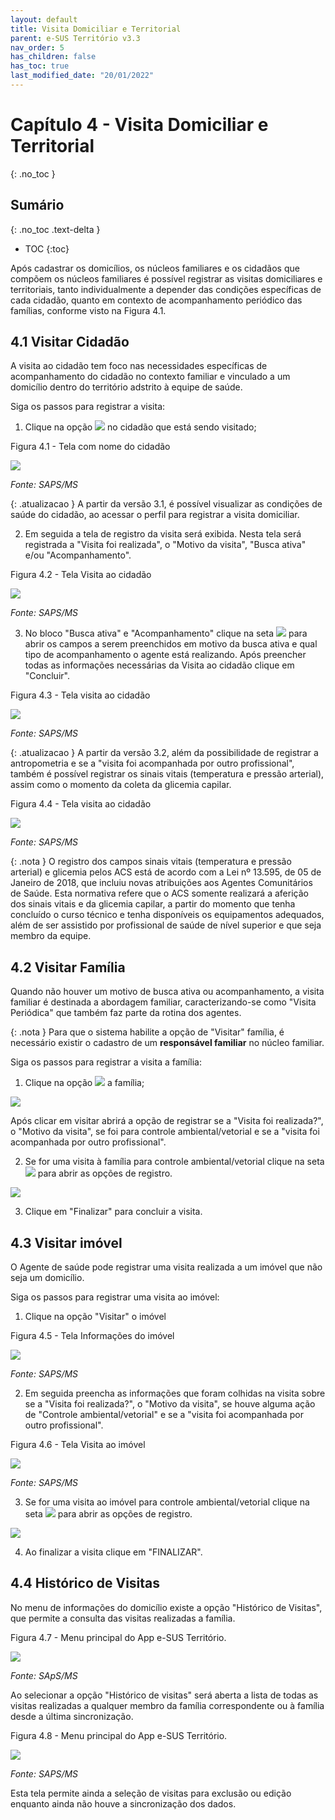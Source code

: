 ```yaml
---
layout: default
title: Visita Domiciliar e Territorial
parent: e-SUS Território v3.3
nav_order: 5
has_children: false
has_toc: true
last_modified_date: "20/01/2022"
---
```



# Capítulo 4 - Visita Domiciliar e Territorial
{: .no_toc }

## Sumário
{: .no_toc .text-delta }

- TOC
{:toc}

Após cadastrar os domicílios, os núcleos familiares e os cidadãos que compõem os núcleos familiares é possível registrar as visitas domiciliares e territoriais, tanto individualmente a depender das condições específicas de cada cidadão, quanto em contexto de acompanhamento periódico das famílias, conforme visto na Figura 4.1.

## 4.1 Visitar Cidadão

A visita ao cidadão tem foco nas necessidades específicas de acompanhamento do cidadão no contexto familiar e vinculado a um domicílio dentro do território adstrito à equipe de saúde.

Siga os passos para registrar a visita:

1.  Clique na opção ![](media/image95.png) no cidadão que está sendo visitado;

Figura 4.1 - Tela com nome do cidadão

![](media/image96.png)

*Fonte: SAPS/MS*

{: .atualizacao }
A partir da versão 3.1, é possível visualizar as condições de saúde do cidadão, ao acessar o perfil para registrar a visita domiciliar.

2.  Em seguida a tela de registro da visita será exibida. Nesta tela será registrada a "Visita foi realizada", o "Motivo da visita", "Busca ativa" e/ou "Acompanhamento".

Figura 4.2 - Tela Visita ao cidadão

![](media/image98.png)

*Fonte: SAPS/MS*

3.  No bloco "Busca ativa" e "Acompanhamento" clique na seta ![](media/image99.png) para abrir os campos a serem preenchidos em motivo da busca ativa e qual tipo de acompanhamento o agente está realizando. Após preencher todas as informações necessárias da Visita ao cidadão clique em "Concluir".

Figura 4.3 - Tela visita ao cidadão

![](media/image100.png)

*Fonte: SAPS/MS*

{: .atualizacao }
A partir da versão 3.2, além da possibilidade de registrar a antropometria e se a "visita foi acompanhada por outro profissional", também é possível registrar os sinais vitais (temperatura e pressão arterial), assim como o momento da coleta da glicemia capilar.

Figura 4.4 - Tela visita ao cidadão

![](media/image118.png)

*Fonte: SAPS/MS*

{: .nota }
O registro dos campos sinais vitais (temperatura e pressão arterial) e glicemia pelos ACS está de acordo com a Lei nº 13.595, de 05 de Janeiro de 2018, que incluiu novas atribuições aos Agentes Comunitários de Saúde. Esta normativa refere que o ACS somente realizará a aferição dos sinais vitais e da glicemia capilar, a partir do momento que tenha concluído o curso técnico e tenha disponíveis os equipamentos adequados, além de ser assistido por profissional de saúde de nível superior e que seja membro da equipe. 

## 4.2 Visitar Família

Quando não houver um motivo de busca ativa ou acompanhamento, a visita familiar é destinada a abordagem familiar, caracterizando-se como "Visita Periódica" que também faz parte da rotina dos agentes.

{: .nota }
Para que o sistema habilite a opção de "Visitar" família, é necessário existir o cadastro de um **responsável familiar** no núcleo familiar.

Siga os passos para registrar a visita a família:

1.  Clique na opção ![](media/image95.png) a família;

![](media/image35.png)

Após clicar em visitar abrirá a opção de registrar se a "Visita foi realizada?", o "Motivo da visita", se foi para controle ambiental/vetorial e se a "visita foi acompanhada por outro profissional".

2.  Se for uma visita à família para controle ambiental/vetorial clique na seta ![](media/image99.png) para abrir as opções de registro.

![](media/image101.png)

3.  Clique em "Finalizar" para concluir a visita.

## 4.3 Visitar imóvel

O Agente de saúde pode registrar uma visita realizada a um imóvel que não seja um domicílio.

Siga os passos para registrar uma visita ao imóvel:

1.  Clique na opção "Visitar" o imóvel

Figura 4.5 - Tela Informações do imóvel

![](media/image102.png)

*Fonte: SAPS/MS*

2.  Em seguida preencha as informações que foram colhidas na visita sobre se a "Visita foi realizada?", o "Motivo da visita", se houve alguma ação de "Controle ambiental/vetorial" e se a "visita foi acompanhada por outro profissional".

Figura 4.6 - Tela Visita ao imóvel

![](media/image103.png)

*Fonte: SAPS/MS*

3.  Se for uma visita ao imóvel para controle ambiental/vetorial clique na seta ![](media/image99.png) para abrir as opções de registro.

![](media/image101.png)

4.  Ao finalizar a visita clique em "FINALIZAR".

## 4.4 Histórico de Visitas

No menu de informações do domicílio existe a opção "Histórico de Visitas", que permite a consulta das visitas realizadas a família.

Figura 4.7 - Menu principal do App e-SUS Território.

![](media/image104.png)

*Fonte: SApS/MS*

Ao selecionar a opção "Histórico de visitas" será aberta a lista de todas as visitas realizadas a qualquer membro da família correspondente ou à família desde a última sincronização.

Figura 4.8 - Menu principal do App e-SUS Território.

![](media/image105.png)

*Fonte: SAPS/MS*

Esta tela permite ainda a seleção de visitas para exclusão ou edição enquanto ainda não houve a sincronização dos dados.